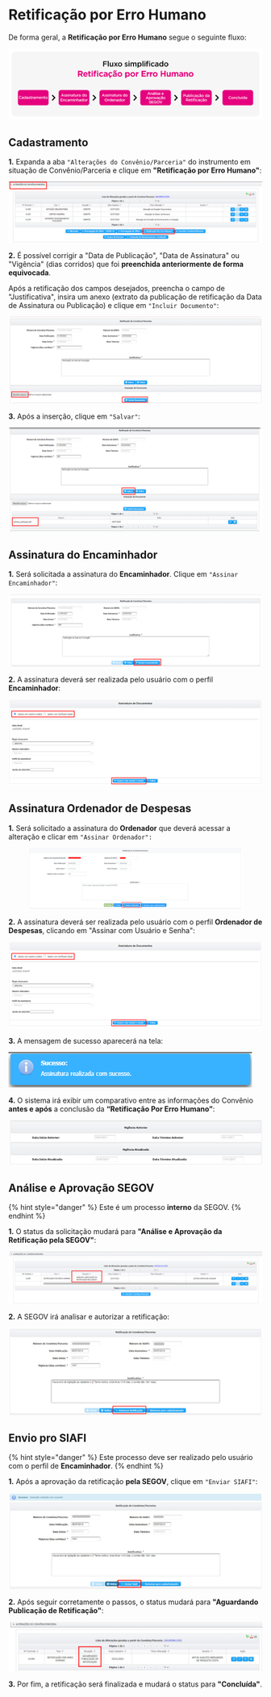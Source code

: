# Retificação por Erro Humano

De forma geral, a **Retificação por Erro Humano** segue o seguinte fluxo:

![](<../../../.gitbook/assets/Fluxo - Retificação por erro humano-07 (2).png>)

## Cadastramento

**1.** Expanda a aba `"Alterações do Convênio/Parceria"` do instrumento em situação de Convênio/Parceria e clique em **"Retificação por Erro Humano"**:

![](<../../../.gitbook/assets/image (362).png>)

**2.** É possível corrigir a "Data de Publicação", "Data de Assinatura" ou "Vigência" (dias corridos) que foi **preenchida anteriormente de forma equivocada**.

Após a retificação dos campos desejados, preencha o campo de "Justificativa", insira um anexo (extrato da publicação de retificação da Data de Assinatura ou Publicação) e clique em `"Incluir Documento"`:

![](<../../../.gitbook/assets/image (307) (1).png>)

**3.** Após a inserção, clique em `"Salvar"`:

![](<../../../.gitbook/assets/image (320) (1).png>)

## Assinatura do Encaminhador

**1.** Será solicitada a assinatura do **Encaminhador**. Clique em `"Assinar Encaminhador"`:

![](<../../../.gitbook/assets/image (322) (1).png>)

**2.** A assinatura deverá ser realizada pelo usuário com o perfil **Encaminhador**:

![](<../../../.gitbook/assets/image (335).png>)

## Assinatura Ordenador de Despesas

**1.** Será solicitado a assinatura do **Ordenador** que deverá acessar a alteração e clicar em `"Assinar Ordenador":`

<figure><img src="../../../.gitbook/assets/image (2) (1) (1).png" alt=""><figcaption></figcaption></figure>

**2.** A assinatura deverá ser realizada pelo usuário com o perfil **Ordenador de Despesas**, clicando em "Assinar com Usuário e Senha":

![](<../../../.gitbook/assets/image (302).png>)

**3.** A mensagem de sucesso aparecerá na tela:

![](<../../../.gitbook/assets/image (360).png>)

**4.** O sistema irá exibir um comparativo entre as informações do Convênio **antes e após** a conclusão da **“Retificação Por Erro Humano”**:

![](<../../../.gitbook/assets/image (1).png>)

## **Análise e Aprovação SEGOV**

{% hint style="danger" %}
Este é um processo **interno** da SEGOV.
{% endhint %}

**1.** O status da solicitação mudará para **"Análise e Aprovação da Retificação pela SEGOV"**:

![](<../../../.gitbook/assets/image (299).png>)

**2.** A SEGOV irá analisar e autorizar a retificação:

![](<../../../.gitbook/assets/image (285).png>)

## Envio pro SIAFI&#x20;

{% hint style="danger" %}
Este processo deve ser realizado pelo usuário com o perfil de **Encaminhador**.
{% endhint %}

**1.** Após a aprovação da retificação **pela SEGOV**, clique em `"Enviar SIAFI"`:

![](<../../../.gitbook/assets/image (334).png>)

**2.** Após seguir corretamente o passos, o status mudará para **"Aguardando Publicação de Retificação"**:

![](<../../../.gitbook/assets/image (345).png>)

**3.** Por fim, a retificação será finalizada e mudará o status para **"Concluída"**.
